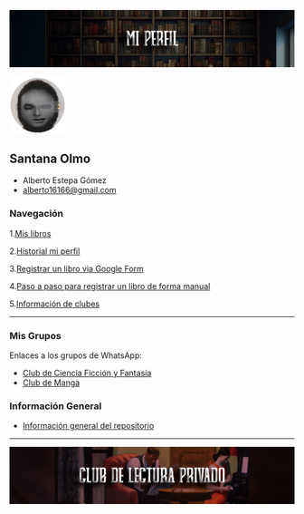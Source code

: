 ![Cabecera Mi Perfil](imagenes/Cabeceras/MiPerfil_Cabecera.jpg)

<img src="imagenes/FotoPerfilAlberto.png" alt="Foto de Perfil" width="100" >

## **Santana Olmo** 
- Alberto Estepa Gómez
- alberto16166@gmail.com


### Navegación
  1.[Mis libros](Libros/mis_libros.md)

  2.[Historial mi perfil](https://github.com/SantanaOlmo/ProyectoFinalEntornosPrivate/commits/usuario_Alberto/Mis_libros/mis_libros.md)

  3.[Registrar un libro via Google Form](https://docs.google.com/forms/d/e/1FAIpQLSe7DZdqBgSqku0dTCAFIl6VhtBezWXjMu_E0ZwRBSoZ1RZNfQ/viewform)

  4.[Paso a paso para registrar un libro de forma manual](Libros/book_register.md)
  
  5.[Información de clubes](02_Clubes/README.md)

---

### Mis Grupos
Enlaces a los grupos de WhatsApp:
- [Club de Ciencia Ficción y Fantasía](https://chat.whatsapp.com/LCPSNb9qpbU6BA7hM1OGof)
- [Club de Manga](https://chat.whatsapp.com/JOM3QTtvIR7GE1xzbhzv9I)

### Información General
- [Información general del repositorio](README.md)


----
![piedefoto](imagenes/Cabeceras/CabeceraReadmeIn.jpg)